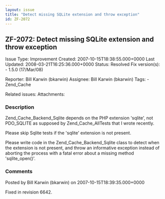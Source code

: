 ```yaml
---
layout: issue
title: "Detect missing SQLite extension and throw exception"
id: ZF-2072
---
```


ZF-2072: Detect missing SQLite extension and throw exception
------------------------------------------------------------

 Issue Type: Improvement Created: 2007-10-15T18:38:55.000+0000 Last Updated: 2008-03-21T16:25:36.000+0000 Status: Resolved Fix version(s): - 1.5.0 (17/Mar/08)
 
 Reporter:  Bill Karwin (bkarwin)  Assignee:  Bill Karwin (bkarwin)  Tags: - Zend\_Cache
 
 Related issues: 
 Attachments: 
### Description

Zend\_Cache\_Backend\_Sqlite depends on the PHP extension 'sqlite', not PDO\_SQLITE as supposed by Zend\_Cache\_AllTests that I wrote recently.

Please skip Sqlite tests if the 'sqlite' extension is not present.

Please write code in the Zend\_Cache\_Backend\_Sqlite class to detect when the extension is not present, and throw an informative exception instead of aborting the process with a fatal error about a missing method 'sqlite\_open()'.

 

 

### Comments

Posted by Bill Karwin (bkarwin) on 2007-10-15T18:39:35.000+0000

Fixed in revision 6642.

 

 